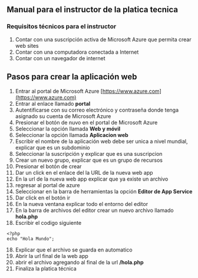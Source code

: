 ## Manual para el instructor de la platica tecnica

### Requisitos técnicos para el instructor

1. Contar con una suscripción activa de Microsoft Azure que permita crear web sites
2. Contar con una computadora conectada a Internet
3. Contar con un navegador de internet

## Pasos para crear la aplicación web

1. Entrar al portal de Microsoft Azure [https://www.azure.com](https://www.azure.com)
2. Entrar al enlace llamado **portal**
3. Autentificarse con su correo electrónico y contraseña donde tenga asignado su cuenta de Microsoft Azure
4. Presionar el botón de nuvo en el portal de Microsoft Azure
5. Seleccionar la opción llamada **Web y móvil**
5. Seleccionar la opción llamada **Aplicacion web**
6. Escribir el nombre de la aplicación web debe ser unica a nivel mundial, explicar que es un subdominio
7. Seleccionar la suscripción y explicar que es una suscripcion
8. Crear un nuevo grupo, explicar que es un grupo de recursos
9. Presionar el botón de crear
10. Dar un click en el enlace del la URL de la nueva web app
11. En la url de la nueva web app explicar que ya existe un archivo
12. regresar al portal de azure
13. Seleccionar en la barra de herramientas la opción **Editor de App Service**
14. Dar click en el botón ir
15. En la nueva ventana explicar todo el entorno del editor
16. En la barra de archivos del editor crear un nuevo archivo llamado **hola.php**
17. Escribir el codigo siguiente
```
<?php
echo "Hola Mundo";
```
18. Explicar que el archivo se guarda en automatico
19. Abrir la url final de la web app 
20. abrir el archivo agregando al final de la url **/hola.php**
21. Finaliza la platica técnica
